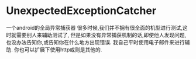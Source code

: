 # UnexpectedExceptionCatcher
一个android的全局异常捕获器
很多时候,我们并不拥有很全面的机型进行测试,这时就需要别人来辅助测试了,
但是如果没有异常捕获机制的话,即使他人发现问题,也没办法告知你,或告知你在什么地方出现错误.
我自己平时使用电子邮件来进行辅助.
你也可以扩展下使用http或则是其他的.
